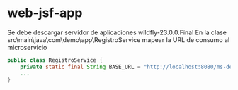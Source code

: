 # web-jsf-app
Se debe descargar servidor de aplicaciones wildfly-23.0.0.Final
En la clase src\main\java\com\demo\app\RegistroService mapear la URL de consumo al microservicio

```java
public class RegistroService {
    private static final String BASE_URL = "http://localhost:8080/ms-demo-0.0.1-SNAPSHOT/usuarios/";
    ...
}
```
